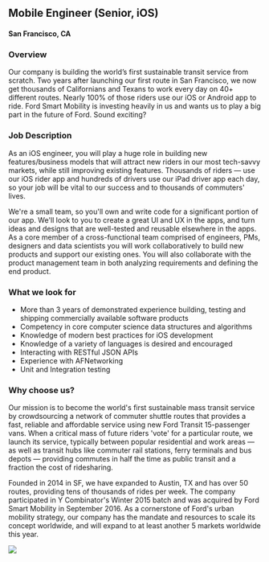 ## Mobile Engineer (Senior, iOS)
#### San Francisco, CA

### Overview
Our company is building the world’s first sustainable transit service from scratch. Two years after launching our first route in San Francisco, we now get thousands of Californians and Texans to work every day on 40+ different routes. Nearly 100% of those riders use our iOS or Android app to ride. Ford Smart Mobility is investing heavily in us and wants us to play a big part in the future of Ford. Sound exciting?

### Job Description
As an iOS engineer, you will play a huge role in building new features/business models that will attract new riders in our most tech-savvy markets, while still improving existing features. Thousands of riders — use our iOS rider app and hundreds of drivers use our iPad driver app each day, so your job will be vital to our success and to thousands of commuters' lives.

We're a small team, so you'll own and write code for a significant portion of our app. We'll look to you to create a great UI and UX in the apps, and turn ideas and designs that are well-tested and reusable elsewhere in the apps. As a core member of a cross-functional team comprised of engineers, PMs, designers and data scientists you will work collaboratively to build new products and support our existing ones. You will also collaborate with the product management team in both analyzing requirements and defining the end product.

### What we look for
+ More than 3 years of demonstrated experience building, testing and shipping commercially available software products
+ Competency in core computer science data structures and algorithms
+ Knowledge of modern best practices for iOS development
+ Knowledge of a variety of languages is desired and encouraged
+ Interacting with RESTful JSON APIs
+ Experience with AFNetworking
+ Unit and Integration testing

### Why choose us?
Our mission is to become the world's first sustainable mass transit service by crowdsourcing a network of commuter shuttle routes that provides a fast, reliable and affordable service using new Ford Transit 15-passenger vans. When a critical mass of future riders 'vote' for a particular route, we launch its service, typically between popular residential and work areas — as well as transit hubs like commuter rail stations, ferry terminals and bus depots — providing commutes in half the time as public transit and a fraction the cost of ridesharing.

Founded in 2014 in SF, we have expanded to Austin, TX and has over 50 routes, providing tens of thousands of rides per week. The company participated in Y Combinator's Winter 2015 batch and was acquired by Ford Smart Mobility in September 2016. As a cornerstone of Ford's urban mobility strategy, our company has the mandate and resources to scale its concept worldwide, and will expand to at least another 5 markets worldwide this year.


[<img src='https://dabuttonfactory.com/button.png?t=Learn+More&f=Calibri-Bold&ts=24&tc=fff&hp=20&vp=8&c=5&bgt=unicolored&bgc=29aafe'>](https://letsrockit.co/jobs/q2hhcmlvda-mobile-engineer-senior-ios)
